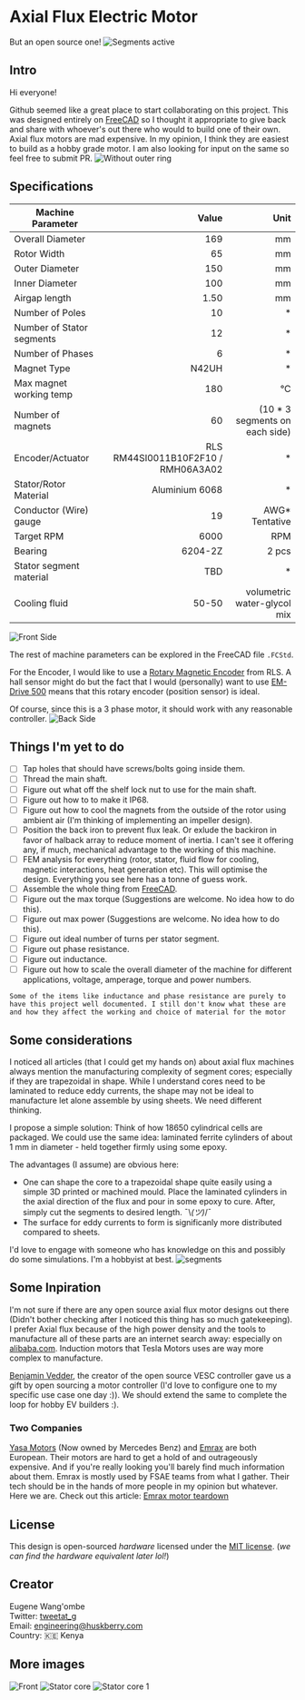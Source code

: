 # Axial Flux Electric Motor
But an open source one!
![Segments active](./images/segments_active.png)

## Intro
Hi everyone!

Github seemed like a great place to start collaborating on this project. This was designed entirely on [FreeCAD](https://github.com/FreeCAD) so I thought it appropriate to give back and share with whoever's out there who would to build one of their own. Axial flux motors are mad expensive. In my opinion, I think they are easiest to build as a hobby grade motor. I am also looking for input on the same so feel free to submit PR. 
![Without outer ring](./images/without_outer_ring.png)
## Specifications
| Machine Parameter | Value | Unit |
| ----------- | --------: | ----: |
| Overall Diameter | 169 | mm |
| Rotor Width | 65 | mm |
| Outer Diameter | 150 | mm |
| Inner Diameter | 100 | mm |
| Airgap length | 1.50 | mm |
| Number of Poles | 10 | * |
| Number of Stator segments | 12 | * |
| Number of Phases | 6 | * |
| Magnet Type | N42UH | * |
| Max magnet working temp | 180 | °C | 
| Number of magnets | 60 | (10 * 3 segments on each side) | 
| Encoder/Actuator | RLS RM44SI0011B10F2F10 / RMH06A3A02 | * | 
| Stator/Rotor Material | Aluminium 6068 | * |
| Conductor (Wire) gauge | 19 | AWG* Tentative |
| Target RPM | 6000 | RPM |
| Bearing | 6204-2Z | 2 pcs |
| Stator segment material | TBD | * |
| Cooling fluid | 50-50 | volumetric water-glycol mix |


![Front Side](./images/front_side.png)

The rest of machine parameters can be explored in the FreeCAD file `.FCStd`.

For the Encoder, I would like to use a [Rotary Magnetic Encoder](https://www.rls.si/eng/rm44-rm58) from RLS. A hall sensor might do but the fact that I would (personally) want to use [EM-Drive 500](https://www.emdrive-mobility.com/portfolio/emdrive-500/) means that this rotary encoder (position sensor) is ideal.

Of course, since this is a 3 phase motor, it should work with any reasonable controller.
![Back Side](./images/back_side.png)
## Things I'm yet to do
 - [ ] Tap holes that should have screws/bolts going inside them.
 - [ ] Thread the main shaft.
 - [ ] Figure out what off the shelf lock nut to use for the main shaft.
 - [ ] Figure out how to to make it IP68.
 - [ ] Figure out how to cool the magnets from the outside of the rotor using ambient air (I'm thinking of implementing an impeller design).
 - [ ] Position the back iron to prevent flux leak. Or exlude the backiron in favor of halback array to reduce moment of inertia. I can't see it offering any, if much, mechanical advantage to the working of this machine.
 - [ ] FEM analysis for everything (rotor, stator, fluid flow for cooling, magnetic interactions, heat generation etc). This will optimise the design. Everything you see here has a tonne of guess work.
 - [ ] Assemble the whole thing from [FreeCAD](https://github.com/FreeCAD).
 - [ ] Figure out the max torque (Suggestions are welcome. No idea how to do this).
 - [ ] Figure out max power (Suggestions are welcome. No idea how to do this).
 - [ ] Figure out ideal number of turns per stator segment.
 - [ ] Figure out phase resistance.
 - [ ] Figure out inductance.
 - [ ] Figure out how to scale the overall diameter of the machine for different applications, voltage, amperage, torque and power numbers.

`Some of the items like inductance and phase resistance are purely to have this project well documented. I still don't know what these are and how they affect the working and choice of material for the motor`

## Some considerations
I noticed all articles (that I could get my hands on) about axial flux machines always mention the manufacturing complexity of segment cores; especially if they are trapezoidal in shape. While I understand cores need to be laminated to reduce eddy currents, the shape may not be ideal to manufacture let alone assemble by using sheets. We need different thinking.

I propose a simple solution: Think of how 18650 cylindrical cells are packaged. We could use the same idea: laminated ferrite cylinders of about 1 mm in diameter - held together firmly using some epoxy. 

The advantages (I assume) are obvious here:

- One can shape the core to a trapezoidal shape quite easily using a simple 3D printed or machined mould. Place the laminated cylinders in the axial direction of the flux and pour in some epoxy to cure. After, simply cut the segments to desired length. ¯\\_(ツ)_/¯
- The surface for eddy currents to form is significanly more distributed compared to sheets.

I'd love to engage with someone who has knowledge on this and possibly do some simulations. I'm a hobbyist at best.
![segments](./images/segments.png)

## Some Inpiration
I'm not sure if there are any open source axial flux motor designs out there (Didn't bother checking after I noticed this thing has so much gatekeeping). I prefer Axial flux because of the high power density and the tools to manufacture all of these parts are an internet search away: especially on [alibaba.com](https://alibaba.com). Induction motors that Tesla Motors uses are way more complex to manufacture.

[Benjamin Vedder](https://github.com/vedderb), the creator of the open source VESC controller gave us a gift by open sourcing a motor controller (I'd love to configure one to my specific use case one day :)). We should extend the same to complete the loop for hobby EV builders :).

### Two Companies
[Yasa Motors](https://www.yasa.com/) (Now owned by Mercedes Benz) and [Emrax](https://emrax.com/) are both European. Their motors are hard to get a hold of and outrageously expensive. And if you're really looking you'll barely find much information about them. Emrax is mostly used by FSAE teams from what I gather. Their tech should be in the hands of more people in my opinion but whatever. Here we are. Check out this article: [Emrax motor teardown](https://build-its-inprogress.blogspot.com/2017/05/emrax-motor-teardown.html)

## License
This design is open-sourced _hardware_ licensed under the [MIT license](https://opensource.org/licenses/MIT). (*we can find the hardware equivalent later lol!*)

## Creator
Eugene Wang'ombe  
Twitter: [tweetat_g](https://twitter.com/tweetat_g)  
Email: engineering@huskberry.com  
Country: 🇰🇪 Kenya  

## More images
![Front](./images/front.png)
![Stator core](./images/stator_core.png)
![Stator core 1](./images/stator_core_1.png)
